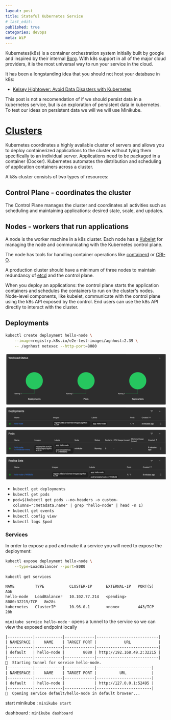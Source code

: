 ```yaml
---
layout: post
title: Stateful Kubernetes Service
# last_edit:
published: true
categories: devops
meta: WiP
---
```


Kubernetes(k8s) is a container orchestration system initially built by google and inspired by their internal [Borg](https://kubernetes.io/blog/2015/04/borg-predecessor-to-kubernetes/). With k8s support in all of the major cloud providers, it is the most universal way to run your service in the cloud.

It has been a longstanding idea that you should not host your database in k8s:
- [Kelsey Hightower: Avoid Data Disasters with Kubernetes](https://www.youtube.com/watch?v=9uyNiAFmWqw)

This post is not a recomendation of if we should persist data in a kubernetes service, but is an exploration of persistent data in kubernetes.
To test our ideas on persistent data we will we will use Minikube.

# [Clusters](https://kubernetes.io/docs/tutorials/hello-minikube/)
Kubernetes coordinates a highly available cluster of servers and allows you to deploy containerized applications to the cluster without tying them specifically to an individual server. Applications need to be packaged in a container (Docker). Kubernetes automates the distribution and scheduling of application containers across a cluster.

A k8s cluster consists of two types of resources:

## Control Plane - coordinates the cluster
The Control Plane manages the cluster and coordinates all activities such as scheduling and maintaining applications: desired state, scale, and updates.

## Nodes - workers that run applications
A node is the worker machine in a k8s cluster. Each node has a [Kubelet](https://kubernetes.io/docs/reference/command-line-tools-reference/kubelet/) for managing the node and communicating with the Kubernetes control plane.

The node has tools for handling container operations like [containerd](https://containerd.io/) or [CRI-O](https://cri-o.io/).

A production cluster should have a minimum of three nodes to maintain redundancy of [etcd](https://etcd.io/) and the control plane.

When you deploy an applications: the control plane starts the application containers and schedules the containers to run on the cluster's nodes.
Node-level components, like kubelet, communicate with the control plane using the k8s API exposed by the control.
End users can use the k8s API directly to interact with the cluster.

## Deployments
```bash
kubectl create deployment hello-node \
    --image=registry.k8s.io/e2e-test-images/agnhost:2.39 \
    -- /agnhost netexec --http-port=8080
```
![Kubernetes Dashboard](/post_images/Kubernetes-Dashboard.png)

- `kubectl get deployments`
- `kubectl get pods`
- `pod=$(kubectl get pods --no-headers -o custom-columns=":metadata.name" | grep "hello-node" | head -n 1)`
- `kubectl get events`
- `kubectl config view`
- `kubectl logs $pod`


### Services
In order to expose a pod and make it a service you will need to expose the deployment:
```bash
kubectl expose deployment hello-node \
    --type=LoadBalancer --port=8080
```

`kubectl get services`

```
NAME         TYPE           CLUSTER-IP      EXTERNAL-IP   PORT(S)          AGE
hello-node   LoadBalancer   10.102.77.214   <pending>     8080:32215/TCP   8m28s
kubernetes   ClusterIP      10.96.0.1       <none>        443/TCP          20h
```

`minikube service hello-node` - opens a tunnel to the service so we can view the exposed endpoint locally

```
|-----------|------------|-------------|---------------------------|
| NAMESPACE |    NAME    | TARGET PORT |            URL            |
|-----------|------------|-------------|---------------------------|
| default   | hello-node |        8080 | http://192.168.49.2:32215 |
|-----------|------------|-------------|---------------------------|
🏃  Starting tunnel for service hello-node.
|-----------|------------|-------------|------------------------|
| NAMESPACE |    NAME    | TARGET PORT |          URL           |
|-----------|------------|-------------|------------------------|
| default   | hello-node |             | http://127.0.0.1:52495 |
|-----------|------------|-------------|------------------------|
🎉  Opening service default/hello-node in default browser...
```


start minikube
: `minikube start`

dashboard
: `minikube dashboard`
